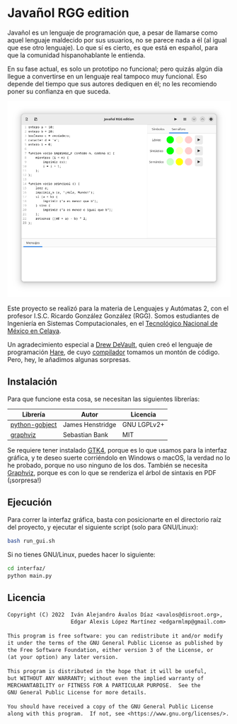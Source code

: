 # Javañol RGG edition

Javañol es un lenguaje de programación que, a pesar de llamarse como
aquel lenguaje maldecido por sus usuarios, no se parece nada a él (al
igual que ese otro lenguaje). Lo que sí es cierto, es que está en
español, para que la comunidad hispanohablante le entienda.

En su fase actual, es solo un prototipo no funcional; pero quizás
algún día llegue a convertirse en un lenguaje real tampoco muy
funcional. Eso depende del tiempo que sus autores dediquen en él; no
les recomiendo poner su confianza en que suceda.

![Interfaz de usuario](screenshot.png)

Este proyecto se realizó para la materia de Lenguajes y Autómatas 2,
con el profesor I.S.C. Ricardo González González (RGG). Somos
estudiantes de Ingeniería en Sistemas Computacionales, en el
[Tecnológico Nacional de México en Celaya](https://celaya.tecnm.mx/).

Un agradecimiento especial a [Drew DeVault](https://drewdevault.com/),
quien creó el lenguaje de programación [Hare](https://harelang.org),
de cuyo [compilador](https://git.sr.ht/~sircmpwn/hare) tomamos un
montón de código. Pero, hey, le añadimos algunas sorpresas.

## Instalación

Para que funcione esta cosa, se necesitan las siguientes librerías:

| Librería                                              | Autor            | Licencia    |
|-------------------------------------------------------|------------------|-------------|
| [python-gobject](https://pypi.org/project/PyGObject/) | James Henstridge | GNU LGPLv2+ |
| [graphviz](https://pypi.org/project/graphviz/)        | Sebastian Bank   | MIT         |

Se requiere tener instalado [GTK4](https://gtk.org/), porque es lo que
usamos para la interfaz gráfica, y te deseo suerte corriéndolo en
Windows o macOS, la verdad no lo he probado, porque no uso ninguno de
los dos. También se necesita [Graphviz](https://graphviz.org/), porque
es con lo que se renderiza el árbol de sintaxis en PDF (¡sorpresa!)

## Ejecución

Para correr la interfaz gráfica, basta con posicionarte en el
directorio raíz del proyecto, y ejecutar el siguiente script (solo
para GNU/Linux):

```bash
bash run_gui.sh
```

Si no tienes GNU/Linux, puedes hacer lo siguiente:

```bash
cd interfaz/
python main.py
```

## Licencia

```
Copyright (C) 2022  Iván Alejandro Ávalos Díaz <avalos@disroot.org>,
                    Edgar Alexis López Martínez <edgarmlmp@gmail.com>

This program is free software: you can redistribute it and/or modify
it under the terms of the GNU General Public License as published by
the Free Software Foundation, either version 3 of the License, or
(at your option) any later version.

This program is distributed in the hope that it will be useful,
but WITHOUT ANY WARRANTY; without even the implied warranty of
MERCHANTABILITY or FITNESS FOR A PARTICULAR PURPOSE.  See the
GNU General Public License for more details.

You should have received a copy of the GNU General Public License
along with this program.  If not, see <https://www.gnu.org/licenses/>.
```
